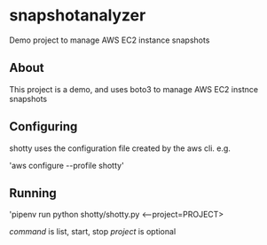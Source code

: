 # snapshotanalyzer

Demo project to manage AWS EC2 instance snapshots

## About

This project is a demo, and uses boto3 to manage AWS EC2 instnce snapshots

## Configuring

shotty uses the configuration file created by the aws cli. e.g.

'aws configure --profile shotty'

## Running

'pipenv run python shotty/shotty.py <command> <--project=PROJECT>

*command* is list, start, stop
*project* is optional
